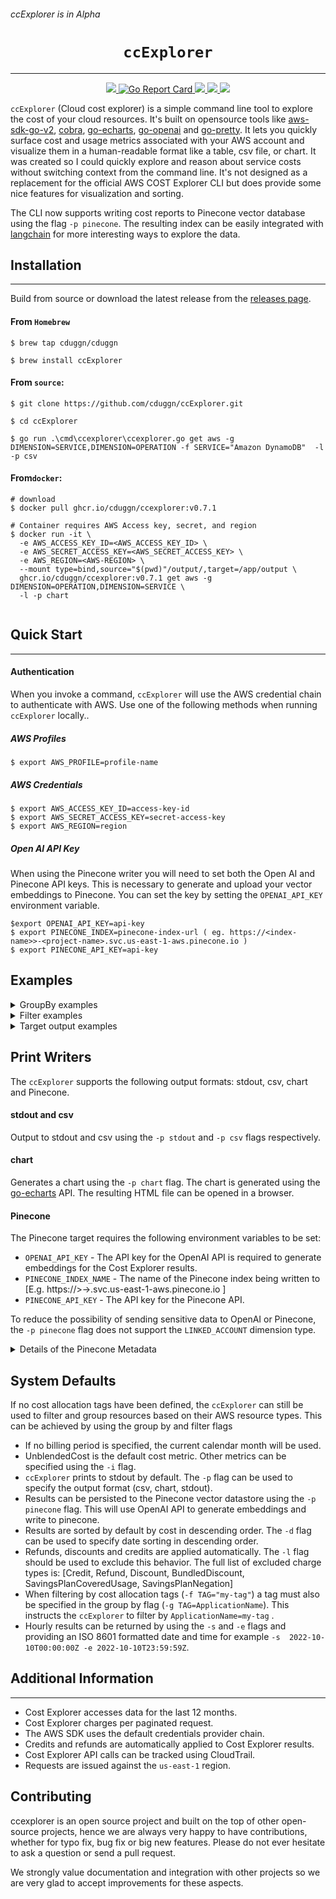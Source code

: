 ###### ccExplorer is in Alpha

<h1 align="center"><code>ccExplorer</code></h1>

<hr>
<div align="center">
<a href="https://github.com/cduggn/ccExplorer/actions" 
alt="goreleaser status">
<img src="https://github.com/cduggn/ccExplorer/actions/workflows/release.yml/badge.svg">
</a>
<a href="https://goreportcard.com/report/github.com/cduggn/ccexplorer">
    <img src="https://goreportcard.com/badge/github.com/cduggn/ccexplorer" alt="Go Report Card">
</a>
<a href="https://github.com/cduggn/ccExplorer/actions" 
alt="CodeQL status">
<img src="https://github.com/cduggn/ccExplorer/actions/workflows/codeql.yml/badge.svg">
</a>
<a href="https://github.com/cduggn/ccExplorer/releases" 
alt="release status">
<img src="https://img.shields.io/github/v/release/cduggn/ccExplorer">
</a>
<a href="https://bestpractices.coreinfrastructure.org/projects/7276">
<img src="https://bestpractices.coreinfrastructure.org/projects/7276/badge">
</a>
<br/>
</div>

`ccExplorer` (Cloud cost explorer) is a simple command line tool to explore the 
cost of your cloud resources. It's built on opensource tools like 
[aws-sdk-go-v2](https://github.com/aws/aws-sdk-go-v2), [cobra](https://github.com/spf13/cobra),
[go-echarts](https://github.com/go-echarts/go-echarts), [go-openai](https://github.com/sashabaranov/go-openai) and [go-pretty](https://github.com/jedib0t/go-pretty).
It lets you quickly surface cost and usage metrics associated with your AWS 
account and visualize them in a human-readable format like a table, csv file, 
or chart.  It was created so I could quickly explore and reason about service costs without switching context from the command line.
It's not designed as a replacement for the official AWS COST Explorer CLI 
but does provide some nice features for visualization and sorting. 

The CLI 
now supports writing cost reports to Pinecone vector database using the flag 
`-p pinecone`. The resulting index can be easily integrated with [langchain](https://github.com/tmc/langchaingo) for more interesting ways to explore 
the data. 


Installation
------------
<hr>

Build from source or download the latest release from the [releases page](https://github.com/cduggn/ccExplorer/releases).

#### From `Homebrew`

```console
$ brew tap cduggn/cduggn

$ brew install ccExplorer
```

#### From `source`:

```console
$ git clone https://github.com/cduggn/ccExplorer.git

$ cd ccExplorer 

$ go run .\cmd\ccexplorer\ccexplorer.go get aws -g DIMENSION=SERVICE,DIMENSION=OPERATION -f SERVICE="Amazon DynamoDB"  -l -p csv
```

#### From`docker`:

```console
# download
$ docker pull ghcr.io/cduggn/ccexplorer:v0.7.1

# Container requires AWS Access key, secret, and region
$ docker run -it \
  -e AWS_ACCESS_KEY_ID=<AWS_ACCESS_KEY_ID> \
  -e AWS_SECRET_ACCESS_KEY=<AWS_SECRET_ACCESS_KEY> \
  -e AWS_REGION=<AWS-REGION> \
  --mount type=bind,source="$(pwd)"/output/,target=/app/output \ 
  ghcr.io/cduggn/ccexplorer:v0.7.1 get aws -g DIMENSION=OPERATION,DIMENSION=SERVICE \
  -l -p chart
  
```

Quick Start
-----------
<hr>

#### Authentication
When you invoke a command, `ccExplorer` will use the AWS
credential chain to authenticate with AWS. Use one of the following methods when running `ccExplorer` locally..

##### AWS Profiles

```console
$ export AWS_PROFILE=profile-name
```

##### AWS Credentials

```console
$ export AWS_ACCESS_KEY_ID=access-key-id
$ export AWS_SECRET_ACCESS_KEY=secret-access-key
$ export AWS_REGION=region
```
   
##### Open AI API Key
When using the Pinecone writer you will need to set both the Open AI and Pinecone API keys. 
This is necessary to generate and upload your vector embeddings to Pinecone. You can
set the key by setting the `OPENAI_API_KEY` environment variable.
```console
$export OPENAI_API_KEY=api-key
$ export PINECONE_INDEX=pinecone-index-url ( eg. https://<index-name>>-<project-name>.svc.us-east-1-aws.pinecone.io )
$ export PINECONE_API_KEY=api-key
```

Examples
-------------

<details>
<summary>GroupBy examples</summary>

```console
# Costs grouped by LINKED_ACCOUNT 
$ ccexplorer get aws -g DIMENSION=LINKED_ACCOUNT

# Costs grouped by CommittedThroughput operation and SERVICE
$ ccexplorer get aws -g DIMENSION=OPERATION,DIMENSION=SERVICE -s 2022-10-10 -f OPERATION="CommittedThroughput" -l

# Costs grouped by CommittedThroughput and LINKED_ACCOUNT
$ ccexplorer get aws -g DIMENSION=OPERATION,DIMENSION=LINKED_ACCOUNT  -s 2022-10-10 -f OPERATION="CommittedThroughput" -l

# DynamodDB costs grouped by OPERATION
$ ccexplorer get aws -g DIMENSION=OPERATION,DIMENSION=SERVICE -s 2022-10-10 -f SERVICE="Amazon DynamoDB" -l

# All service costs grouped by SERVICE
$ ccexplorer get aws -g DIMENSION=SERVICE -s 2022-10-10

# All service costs grouped by SERVICE and OPERATION
$ ccexplorer get aws -g DIMENSION=SERVICE,DIMENSION=OPERATION -s 2022-10-01 -l

# All service costs grouped by SERVICE and OPERATION and sorted in descending order by date
$ ccexplorer get aws -g DIMENSION=SERVICE,DIMENSION=OPERATION -s 2023-01-01 -e 2023-02-10 -l -d -m DAILY

# S3 costs grouped by OPERATION 
$ ccexplorer get aws -g DIMENSION=OPERATION,DIMENSION=SERVICE -s 2022-04-04  -f SERVICE="Amazon Simple Storage Service" -l

# Costs grpuped by ApplicationName Cost Allocation Tag
$ ccexplorer get aws -g TAG=ApplicationName,DIMENSION=OPERATION -s 2022-12-10 -l

# Costs grouped by HOUR and by SERVICE and OPERATION DIMENSIONS
$ ccexplorer get aws -g DIMENSION=SERVICE,DIMENSION=OPERATION -l -e 2023-01-27T15:04:05Z -s 2023-01-26T15:04:05Z -m HOURLY

# Costs grouped by DAY and by SERVICE and OPERATION DIMEBSIONS
$ ccexplorer get aws -g DIMENSION=SERVICE,DIMENSION=OPERATION -l -e 2023-01-27 -s 2023-01-26 -m DAILY
```

</details>

<details>
<summary>Filter examples</summary>

```console
# Costs grpuped by ApplicationName Cost Allocation Tag and filtered by specific name
$ ccexplorer get aws -g TAG=ApplicationName,DIMENSION=OPERATION -s 2022-12-10 -f TAG="my-project" -l

# S3 costs grouped by SERVICE dimension and ApplicationName Cost Allocation Tag
$ ccexplorer get aws -g DIMENSION=SERVICE,TAG=ApplicationName -f SERVICE="Amazon Simple Storage Service"  -l

# S3 costs grouped by SERVICE dimension and ApplicationName Cost Allocation Tag and filtered by specific name
$ ccexplorer get aws -g DIMENSION=SERVICE,TAG=ApplicationName -f SERVICE="Amazon Simple Storage Service"  -l -f TAG="my-application"

# S3 costs grouped by SERVICE dimension and BucketName Cost Allocation Tag
$ ccexplorer get aws -g DIMENSION=SERVICE,TAG=BucketName -f SERVICE="Amazon Simple Storage Service" -l

# S3 costs grouped by SERVICE dimension and BucketName Cost Allocation Tag and filterred by specific name
$ ccexplorer get aws -g DIMENSION=OPERATION,TAG=BucketName -f SERVICE="Amazon Simple Storage Service" -l -f TAG="my-bucket"

# Costs groupedby OPERATION dimension and ApplicationName Cost Allocation Tag and filtered by PutObject operation
$ ccexplorer get aws -g TAG=ApplicationName,DIMENSION=OPERATION -s 2022-12-10 -f OPERATION="PutObject" -l

# Costs grouped by GetCostAndUsage operation and LINKED_ACCOUNT dimension
$ ccexplorer get aws -g DIMENSION=OPERATION,DIMENSION=LINKED_ACCOUNT -s 2022-12-10 -f OPERATION="GetCostAndUsage" -l
```

</details>


<details>
<summary>Target output examples</summary>

```console
# Costs exported in CSV format
$ ccexplorer get aws -g DIMENSION=LINKED_ACCOUNT,DIMENSION=OPERATION -l -m DAILY -p csv

# Costs exported to stdout
$ ccexplorer get aws -g DIMENSION=LINKED_ACCOUNT,DIMENSION=OPERATION -l -m DAILY -p stdout

# Costs grouped by MONTH by SERVICE and OPERATION and printed to chart
$ ccexplorer get aws -g DIMENSION=SERVICE, DIMENSION=OPERATION -l -e 2023-01-27 -s 2023-01-26 -m MONTHLY -p chart

# Costs grouped by MONTH by OPERATION and USAGE_TYPE and printed to chart
$ ccexplorer get aws -g DIMENSION=OPERATION,DIMENSION=USAGE_TYPE -l -e 2023-01-27 -s 2023-01-26 -m MONTHLY -p chart

# Costs grouped by MONTH by SERVICE and USAGE_TYPE and written to Pinecone index
$ ccexplorer get aws -g DIMENSION=SERVICE,DIMENSION=USAGE_TYPE -l -s 2023-02-15 -p pinecone
```

</details>


Print Writers
-------------
The `ccExplorer` supports the following output formats: stdout, csv, chart 
and Pinecone. 

#### stdout and csv
Output to stdout and csv using the `-p stdout` and `-p csv` flags 
respectively. 

#### chart
Generates a chart using the `-p chart` flag. The chart is generated using
the [go-echarts](https://github.com/go-echarts/go-echarts) API. The 
resulting HTML file can be opened in a browser.

#### Pinecone
The Pinecone target requires the following environment variables to be set: 
- `OPENAI_API_KEY` - The API key for the OpenAI API is required to generate 
  embeddings for the Cost Explorer results.
- `PINECONE_INDEX_NAME` - The name of the Pinecone index being written to [E.g. https://<index-name>>-<project-name>>.svc.us-east-1-aws.pinecone.io ]
- `PINECONE_API_KEY` - The API key for the Pinecone API.

To reduce the possibility of sending sensitive data to OpenAI or Pinecone, the 
  `-p pinecone` flag does not support the `LINKED_ACCOUNT` dimension type.


<details>
<summary>Details of the Pinecone Metadata</summary>

When `ccExplorer` writes to Pinecone, it generates a metadata object for each row in the Cost Explorer results. The metadata object contains the following fields:
- dimensions  ( A map of the dimensions used to group the results )
- cost ( The cost of the resource )
- page_content ( The text used to generate the embeddings )
- source ( The source of the data )
- start ( The start date of the billing period )
- end ( The end date of the billing period )

</details>

System Defaults
---------------

If no cost allocation tags have been defined, the  `ccExplorer` can still be 
used to filter and group resources based on their 
AWS resource types. This can be achieved by using the group by and filter 
flags 

- If no billing period is specified, the current calendar month will be used. 
- UnblendedCost is the default cost metric. Other metrics can be specified 
  using the `-i` flag.
- `ccExplorer` prints to stdout by default. The `-p` flag can be used to 
  specify the output format (csv, chart, stdout).
- Results can be persisted to the Pinecone vector datastore using 
  the `-p  pinecone` flag. This will use OpenAI API to generate embeddings 
  and write to pinecone. 
- Results are sorted by default by cost in descending order. The `-d` flag 
  can be used to specify date sorting in descending order.
- Refunds, discounts and credits are applied automatically. The `-l` flag 
  should be used to exclude this behavior. The full list of excluded charge types is: [Credit, Refund, Discount, BundledDiscount, SavingsPlanCoveredUsage, SavingsPlanNegation]
- When filtering by cost allocation tags (`-f TAG="my-tag"`) a tag must also 
  be specified in the group by flag (`-g TAG=ApplicationName`). This 
  instructs the `ccExplorer` to filter by `ApplicationName=my-tag` .
- Hourly results can be returned by using the `-s` and `-e` flags and 
  providing an ISO 8601 formatted date and time for example `-s 
  2022-10-10T00:00:00Z -e 2022-10-10T23:59:59Z`. 
  

## Additional Information
<hr>

- Cost Explorer accesses data for the last 12 months.
- Cost Explorer charges per paginated request.
- The AWS SDK uses the default credentials provider chain.
- Credits and refunds are automatically applied to Cost Explorer results.
- Cost Explorer API calls can be tracked using CloudTrail. 
- Requests are issued against the `us-east-1` region.

## Contributing
ccexplorer is an open source project and built on the top of other open-source projects, hence we are always very happy to have contributions, whether for typo fix, bug fix or big new features. Please do not ever hesitate to ask a question or send a pull request.

We strongly value documentation and integration with other projects so we are very glad to accept improvements for these aspects.
